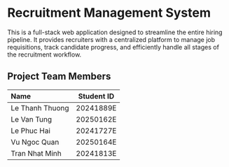 # Recruitment Management System
This is a full-stack web application designed to streamline the entire hiring pipeline. It provides recruiters with a centralized platform to manage job requisitions, track candidate progress, and efficiently handle all stages of the recruitment workflow.

## Project Team Members

| Name | Student ID |
| :--- | :---: |
| Le Thanh Thuong | 20241889E |
| Le Van Tung | 20250162E |
| Le Phuc Hai | 20241727E |
| Vu Ngoc Quan | 20250164E |
| Tran Nhat Minh | 20241813E |
